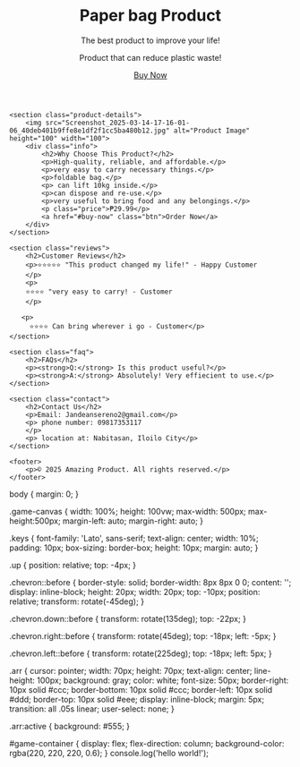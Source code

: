 <!DOCTYPE html>
<html lang="en">
<head>
    <meta charset="UTF-8">
    <meta name="viewport" content="width=device-width, initial-scale=1.0">
    <title>Product Endorsement</title>
    <link rel="stylesheet" href="styles.css">
</head>
<body>
    <header class="hero">
        <h1>Paper bag Product</h1>
        <p>The best product to improve your life!</p>
        <p>Product that can reduce plastic waste!</p>
        <a href="#buy-now" class="btn">Buy Now</a>
    </header>

    <section class="product-details">
        <img src="Screenshot_2025-03-14-17-16-01-06_40deb401b9ffe8e1df2f1cc5ba480b12.jpg" alt="Product Image" height="100" width="100">
        <div class="info">
            <h2>Why Choose This Product?</h2>
            <p>High-quality, reliable, and affordable.</p>
            <p>very easy to carry necessary things.</p>
            <p>foldable bag.</p>
            <p> can lift 10kg inside.</p>
            <p>can dispose and re-use.</p>
            <p>very useful to bring food and any belongings.</p>
            <p class="price">₱29.99</p>
            <a href="#buy-now" class="btn">Order Now</a>
        </div>
    </section>

    <section class="reviews">
        <h2>Customer Reviews</h2>
        <p>⭐⭐⭐⭐⭐ "This product changed my life!" - Happy Customer
        </p>
        <p> 
        ⭐⭐⭐⭐ "very easy to carry! - Customer
        </p>
        
       <p>
         ⭐⭐⭐⭐ Can bring wherever i go - Customer</p>
    </section>

    <section class="faq">
        <h2>FAQs</h2>
        <p><strong>Q:</strong> Is this product useful?</p>
        <p><strong>A:</strong> Absolutely! Very effiecient to use.</p>
    </section>

    <section class="contact">
        <h2>Contact Us</h2>
        <p>Email: Jandeansereno2@gmail.com</p>
        <p> phone number: 09817353117
        </p>
        <p> location at: Nabitasan, Iloilo City</p>
    </section>

    <footer>
        <p>© 2025 Amazing Product. All rights reserved.</p>
    </footer>
</body>
</html>
body {
  margin: 0;
}

.game-canvas {
  width: 100%;
  height: 100vw;
  max-width: 500px;
  max-height:500px;
  margin-left: auto;
  margin-right: auto;
}

.keys {
  font-family: 'Lato', sans-serif;
  text-align: center;
  width: 10%;
  padding: 10px;
  box-sizing: border-box;
  height: 10px;
  margin: auto;
}

.up {
  position: relative;
  top: -4px;
}

.chevron::before {
  border-style: solid;
  border-width: 8px 8px 0 0;
  content: '';
  display: inline-block;
  height: 20px;
  width: 20px;
  top: -10px;
  position: relative;
  transform: rotate(-45deg);
}

.chevron.down::before {
  transform: rotate(135deg);
  top: -22px;
}

.chevron.right::before {
  transform: rotate(45deg);
  top: -18px;
  left: -5px;
}

.chevron.left::before {
  transform: rotate(225deg);
  top: -18px;
  left: 5px;
}

.arr {
  cursor: pointer;
  width: 70px;
  height: 70px;
  text-align: center;
  line-height: 100px;
  background: gray;
  color: white;
  font-size: 50px;
  border-right: 10px solid #ccc;
  border-bottom: 10px solid #ccc;
  border-left: 10px solid #ddd;
  border-top: 10px solid #eee;
  display: inline-block;
  margin: 5px;
  transition: all .05s linear;
  user-select: none;
}

.arr:active {
  background: #555;
}

#game-container {
  display: flex;
  flex-direction: column;
  background-color: rgba(220, 220, 220, 0.6);
}
console.log('hello world!');

